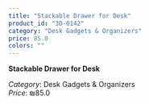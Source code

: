 ```yaml
---
title: "Stackable Drawer for Desk"
product_id: "3D-0142"
category: "Desk Gadgets & Organizers"
price: 85.0
colors: ""
---
```


**Stackable Drawer for Desk**

*Category*: Desk Gadgets & Organizers  
*Price*: ₪85.0


